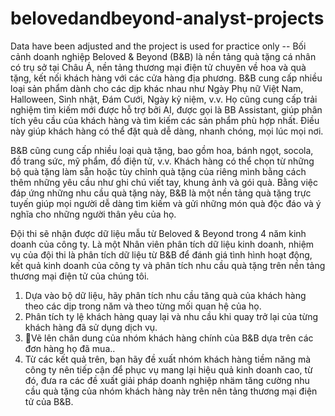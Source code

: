 # belovedandbeyond-analyst-projects
Data have been adjusted and the project is used for practice only
-- Bối cảnh doanh nghiệp 
Beloved & Beyond (B&B) là nền tảng quà tặng cá nhân có trụ sở tại Châu Á, nền tảng thương mại
điện tử chuyên về hoa và quà tặng, kết nối khách hàng với các cửa hàng địa phương. B&B cung
cấp nhiều loại sản phẩm dành cho các dịp khác nhau như Ngày Phụ nữ Việt Nam, Halloween,
Sinh nhật, Đám Cưới, Ngày kỷ niệm, v.v. Họ cũng cung cấp trải nghiệm tìm kiếm mới được hỗ trợ
bởi AI, được gọi là BB Assistant, giúp phân tích yêu cầu của khách hàng và tìm kiếm các sản phẩm
phù hợp nhất. Điều này giúp khách hàng có thể đặt quà dễ dàng, nhanh chóng, mọi lúc mọi nơi.

B&B cũng cung cấp nhiều loại quà tặng, bao gồm hoa, bánh ngọt, socola, đồ trang sức, mỹ phẩm,
đồ điện tử, v.v. Khách hàng có thể chọn từ những bộ quà tặng làm sẵn hoặc tùy chỉnh quà tặng
của riêng mình bằng cách thêm những yêu cầu như ghi chú viết tay, khung ảnh và gói quà. Bằng
việc đáp ứng những nhu cầu quà tặng này, B&B là một nền tảng quà tặng trực tuyến giúp mọi
người dễ dàng tìm kiếm và gửi những món quà độc đáo và ý nghĩa cho những người thân yêu
của họ.

Đội thi sẽ nhận được dữ liệu mẫu từ Beloved & Beyond trong 4 năm kinh doanh của công ty. Là
một Nhân viên phân tích dữ liệu kinh doanh, nhiệm vụ của đội thi là phân tích dữ liệu từ B&B để
đánh giá tình hình hoạt động, kết quả kinh doanh của công ty và phân tích nhu cầu quà tặng trên
nền tảng thương mại điện tử của chúng tôi.
 1. Dựa vào bộ dữ liệu, hãy phân tích nhu cầu tăng quà
của khách hàng theo các dịp trong năm và theo từng
mối quan hệ của họ.
2. Phân tích ty lệ khách hàng quay lại và nhu cầu khi
quay trở lại của từng khách hàng đã sử dụng dịch vụ.
3. Vẽ lên chân dung của nhóm khách hàng chính của B&B
dựa trên các đơn hàng họ đã mua..
4. Từ các kết quả trên, bạn hãy đề xuất nhóm khách hàng
tiềm năng mà công ty nên tiếp cận để phục vụ mang lại
hiệu quả kinh doanh cao, từ đó, đưa ra các đề xuất giải
pháp doanh nghiệp nhäm tăng cường nhu cầu quà tặng
của nhóm khách hàng này trên nên tảng thương mại điện
tử của B&B.
